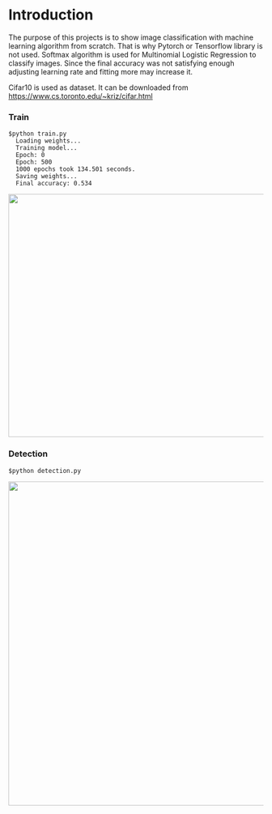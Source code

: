 # Introduction
The purpose of this projects is to show image classification with machine learning algorithm from scratch. That is why Pytorch or Tensorflow library is not used.
Softmax algorithm is used for Multinomial Logistic Regression to classify images.
Since the final accuracy was not satisfying enough adjusting learning rate and fitting more may increase it.

Cifar10 is used as dataset. It can be downloaded from https://www.cs.toronto.edu/~kriz/cifar.html

### Train
    $python train.py
      Loading weights...
      Training model...
      Epoch: 0
      Epoch: 500
      1000 epochs took 134.501 seconds.
      Saving weights...
      Final accuracy: 0.534
<p align="center">
          <img src="https://user-images.githubusercontent.com/45767042/100938503-d6377780-3505-11eb-93cb-24a6e6c464e1.png", width=640, height=480>
</p>

### Detection
    $python detection.py
<p align="center">
   <img src="https://user-images.githubusercontent.com/45767042/100941378-9626c380-350a-11eb-9be9-fcf708a94965.png", width=640, height=640>
</p>
